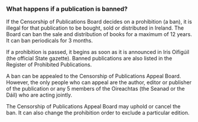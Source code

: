 ###  What happens if a publication is banned?

If the Censorship of Publications Board decides on a prohibition (a ban), it
is illegal for that publication to be bought, sold or distributed in Ireland.
The Board can ban the sale and distribution of books for a maximum of 12
years. It can ban periodicals for 3 months.

If a prohibition is passed, it begins as soon as it is announced in Iris
Oifigúil (the official State gazette). Banned publications are also listed in
the Register of Prohibited Publications.

A ban can be appealed to the Censorship of Publications Appeal Board. However,
the only people who can appeal are the author, editor or publisher of the
publication or any 5 members of the Oireachtas (the Seanad or the Dáil) who
are acting jointly.

The Censorship of Publications Appeal Board may uphold or cancel the ban. It
can also change the prohibition order to exclude a particular edition.
